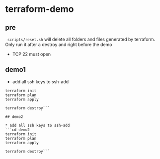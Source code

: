 # terraform-demo

## pre

``` scripts/reset.sh``` will delete all folders and files generated by terraform. Only run it after a destroy and right before the demo
* TCP 22 must open

## demo1

* add all ssh keys to ssh-add
```cd demo1
terraform init
terraform plan
terraform apply

terraform destroy```

## demo2

* add all ssh keys to ssh-add
```cd demo2
terraform init
terraform plan
terraform apply

terraform destroy```
